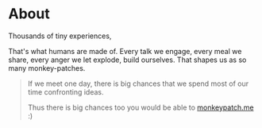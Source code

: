 About
=====


Thousands of tiny experiences,


That's what humans are made of. Every talk we engage, every meal we share,
every anger we let explode, build ourselves. That shapes us as so many
monkey-patches.


<blockquote>
  If we meet one day, there is big chances that we spend most of our time
  confronting ideas.


  Thus there is big chances too you would be able to
  <a href="http://monkeypatch.me">monkeypatch.me</a> :)
</blockquote

